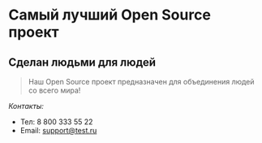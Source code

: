 # Самый лучший Open Source проект

## Сделан людьми для людей

> Наш Open Source проект предназначен для объединения людей со всего мира!

_Контакты:_

* Тел: 8 800 333 55 22
* Email: support@test.ru
